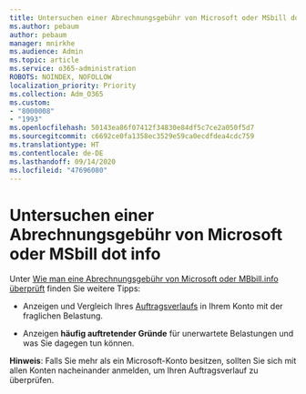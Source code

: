 ```yaml
---
title: Untersuchen einer Abrechnungsgebühr von Microsoft oder MSbill dot info
ms.author: pebaum
author: pebaum
manager: mnirkhe
ms.audience: Admin
ms.topic: article
ms.service: o365-administration
ROBOTS: NOINDEX, NOFOLLOW
localization_priority: Priority
ms.collection: Adm_O365
ms.custom:
- "8000008"
- "1993"
ms.openlocfilehash: 50143ea86f07412f34830e84df5c7ce2a050f5d7
ms.sourcegitcommit: c6692ce0fa1358ec3529e59ca0ecdfdea4cdc759
ms.translationtype: HT
ms.contentlocale: de-DE
ms.lasthandoff: 09/14/2020
ms.locfileid: "47696080"
---
```

# <a name="investigate-a-billing-charge-from-microsoft-or-msbill-dot-info"></a>Untersuchen einer Abrechnungsgebühr von Microsoft oder MSbill dot info

Unter [Wie man eine Abrechnungsgebühr von Microsoft oder MBbill.info überprüft](https://support.microsoft.com/help/10623/microsoft-account-investigate-billing-charge) finden Sie weitere Tipps: 

- Anzeigen und Vergleich Ihres [Auftragsverlaufs](https://account.microsoft.com/billing/orders/) in Ihrem Konto mit der fraglichen Belastung.

- Anzeigen **häufig auftretender Gründe** für unerwartete Belastungen und was Sie dagegen tun können.

**Hinweis**: Falls Sie mehr als ein Microsoft-Konto besitzen, sollten Sie sich mit allen Konten nacheinander anmelden, um Ihren Auftragsverlauf zu überprüfen.
